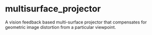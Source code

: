 multisurface_projector
======================

A vision feedback based multi-surface projector that compensates for geometric image distortion from a particular viewpoint.
